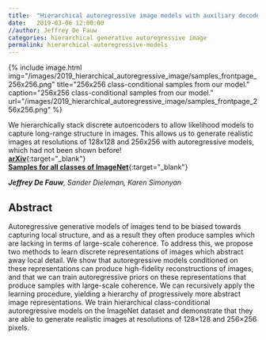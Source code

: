 ```yaml
---
title:  "Hierarchical autoregressive image models with auxiliary decoders"
date:   2019-03-06 12:00:00
//author: Jeffrey De Fauw
categories: hierarchical generative autoregressive image
permalink: hierarchical-autoregressive-models
---
```


{% include image.html img="/images/2019_hierarchical_autoregressive_image/samples_frontpage_256x256.png" title="256x256 class-conditional samples from our model." caption="256x256 class-conditional samples from our model."  url="/images/2019_hierarchical_autoregressive_image/samples_frontpage_256x256.png" %}
 
We hierarchically stack discrete autoencoders to allow likelihood models to capture long-range structure in images. This allows us to generate realistic images at resolutions of 128x128 and 256x256 with autoregressive models, which had not been shown before!  
[**arXiv**](https://arxiv.org/abs/1903.04933){:target="_blank"}   
[**Samples for all classes of ImageNet**](https://bit.ly/2FJkvhJ){:target="_blank"}

_**Jeffrey De Fauw**, Sander Dieleman, Karen Simonyan_  

## Abstract

Autoregressive generative models of images tend to be biased towards capturing local structure, and as a result they often produce samples which are lacking in terms of large-scale coherence. To address this, we propose two methods to learn discrete representations of images which abstract away local detail. We show that autoregressive models conditioned on these representations can produce high-fidelity reconstructions of images, and that we can train autoregressive priors on these representations that produce samples with large-scale coherence. We can recursively apply the learning procedure, yielding a hierarchy of progressively more abstract image representations. We train hierarchical class-conditional autoregressive models on the ImageNet dataset and demonstrate that they are able to generate realistic images at resolutions of 128×128 and 256×256 pixels.

